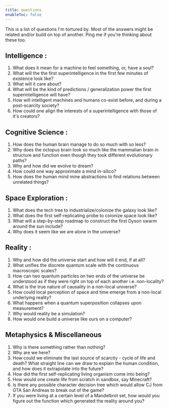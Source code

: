 ```yaml
---
title: questions
enableToc: false
---
```


This is a list of questions I'm tortured by. Most of the answers might be related and/or build on top of another. Ping me if you're thinking about these too.

## Intelligence : 

1. What does it mean for a machine to feel something, or, have a soul?
2. What will the the first superintelligence in the first few minutes of existence look like? 
3. What will it care about? 
4. What will be the kind of predictions / generalization power the first superintelligence will have?
4. How will intelligent machines and humans co-exist before, and during a post-scarcity society?
5. How could one align the interests of a superintelligence with those of it's creators?

## Cognitive Science : 

1. How does the human brain manage to do so much with so less?
2. Why does the octopus brain look so much like the mammalian brain in structure and function even though they took different evolutionary paths?
3. Why and how did we evolve to dream?
4. How could one way approximate a mind in-silico?
5. How does the human mind mine abstractions to find relations between unrelated things?

## Space Exploration : 

1. What does the tech tree to industrialize/colonize the galaxy look like?
2. What does the first self-replicating probe to colonize space look like?
3. What will a step-by-step roadmap to construct the first Dyson swarm around the sun include?
4. Why does it seem like we are alone in the universe?

## Reality : 

1. Why and how did the universe start and how will it end, if at all?
2. What unifies the discrete quantum scale with the continuous macroscopic scales?
3. How can two quantum particles on two ends of the universe be understood as if they were right on top of each another i.e. non-locality?
4. What is the true nature of causality in a non-local universe?
5. How could local perception of space and time emerge from a non-local underlying reality?
6. What happens when a quantum superposition collapses upon measurement? 
7. Why would reality be a simulation?
8. How would one build a universe like ours on a computer?

## Metaphysics & Miscellaneous
1. Why is there something rather than nothing?
2. Why are we here?
3. How could we eliminate the last source of scarcity - cycle of life and death?
What straight line can we draw to explain the human condition, and how does it extrapolate into the future?
4. How did the first self-replicating living organism come into being? 
5. How would one create life from scratch in sandbox, say Minecraft?
6. Is there any possible character decision tree which would allow CJ from GTA San Andreas to break out of the game?
7. If you were living at a certain level of a Mandelbrot set, how would you figure out the function which generated the reality around you?


 


